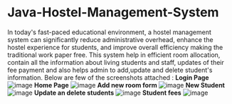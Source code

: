 # Java-Hostel-Management-System
In today's fast-paced educational environment, a hostel management system can significantly reduce administrative overhead, enhance the hostel experience for students, and improve overall efficiency making the traditional work paper free. 
This system help in efficient room allocation, contain all the information about living students and staff, updates of their fee payment and also helps admin to add,update and delete student's information.
Below are few of the screenshots attached :
**Login Page** 
![image](https://github.com/DhruviShah0111/Java-Hostel-Management-System/assets/72120963/643bda03-f435-4f76-9499-d428831cb0e8)
**Home Page**
![image](https://github.com/DhruviShah0111/Java-Hostel-Management-System/assets/72120963/76b6412d-000f-442a-abf2-6e677e7af497)
**Add new room form**
![image](https://github.com/DhruviShah0111/Java-Hostel-Management-System/assets/72120963/7993a619-7a32-4f12-a1e9-41c55e35a82e)
**New Student**
![image](https://github.com/DhruviShah0111/Java-Hostel-Management-System/assets/72120963/2d8aaf59-d46e-4396-8331-df18528ac474)
**Update an delete students**
![image](https://github.com/DhruviShah0111/Java-Hostel-Management-System/assets/72120963/f18a35da-1c53-4287-af58-34b00b79ef5c)
**Student fees**
![image](https://github.com/DhruviShah0111/Java-Hostel-Management-System/assets/72120963/3d147be8-4eda-4e4e-867f-fb05fcab0f74)




